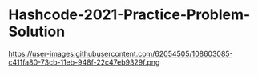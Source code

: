 # Hashcode-2021-Practice-Problem-Solution

https://user-images.githubusercontent.com/62054505/108603085-c411fa80-73cb-11eb-948f-22c47eb9329f.png
